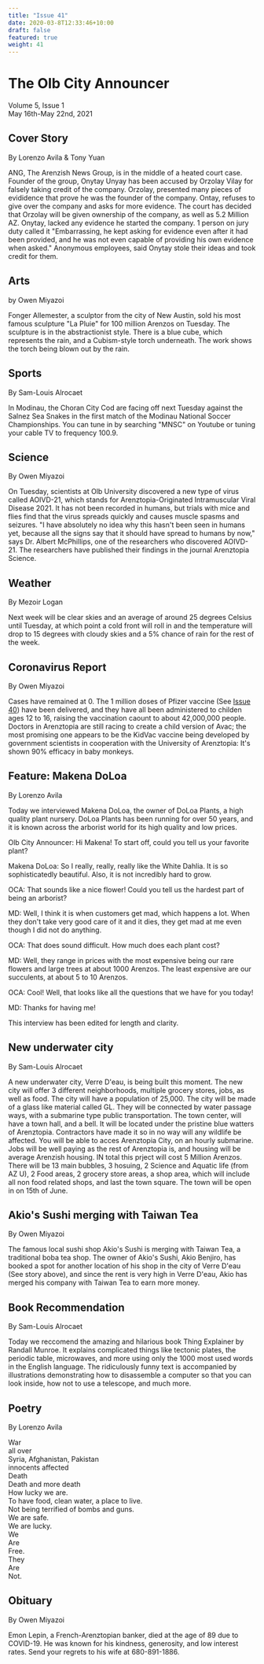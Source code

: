 ```yaml
---
title: "Issue 41"
date: 2020-03-8T12:33:46+10:00
draft: false
featured: true
weight: 41
---
```


# The Olb City Announcer    
Volume 5, Issue 1   
May 16th-May 22nd, 2021    

## Cover Story
By Lorenzo Avila & Tony Yuan

ANG, The Arenzish News Group, is in the middle of a heated court case. Founder of the group, Onytay Unyay has been accused by Orzolay Vilay for falsely taking credit of the company. Orzolay, presented many pieces of evididence that prove he was the founder of the company. Ontay, refuses to give over the company and asks for more evidence. The court has decided that Orzolay will be given ownership of the company, as well as 5.2 Million AZ. Onytay, lacked any evidence he started the company. 1 person on jury duty called it "Embarrassing, he kept asking for evidence even after it had been provided, and he was not even capable of providing his own evidence when asked." Anonymous employees, said Onytay stole their ideas and took credit for them.

## Arts
by Owen Miyazoi

Fonger Allemester, a sculptor from the city of New Austin, sold his most famous sculpture "La Pluie" for 100 million Arenzos on Tuesday. The sculpture is in the abstractionist style. There is a blue cube, which represents the rain, and a Cubism-style torch underneath. The work shows the torch being blown out by the rain.

## Sports
By Sam-Louis Alrocaet

In Modinau, the Choran City Cod are facing off next Tuesday against the Salnez Sea Snakes in the first match of the Modinau National Soccer Championships. You can tune in by searching "MNSC" on Youtube or tuning your cable TV to frequency 100.9.

## Science
By Owen Miyazoi

On Tuesday, scientists at Olb University discovered a new type of virus called AOIVD-21, which stands for Arenztopia-Originated Intramuscular Viral Disease 2021. It has not been recorded in humans, but trials with mice and flies find that the virus spreads quickly and causes muscle spasms and seizures. "I have absolutely no idea why this hasn't been seen in humans yet, because all the signs say that it should have spread to humans by now," says Dr. Albert McPhillips, one of the researchers who discovered AOIVD-21. The researchers have published their findings in the journal Arenztopia Science.

## Weather
By Mezoir Logan

Next week will be clear skies and an average of around 25 degrees Celsius until Tuesday, at which point a cold front will roll in and the temperature will drop to 15 degrees with cloudy skies and a 5% chance of rain for the rest of the week.

## Coronavirus Report
By Owen Miyazoi    

Cases have remained at 0. The 1 million doses of Pfizer vaccine (See [Issue 40](https://www.arenztopia.com/news/issue-40/)) have been delivered, and they have all been administered to childen ages 12 to 16, raising the vaccination caount to about 42,000,000 people. Doctors in Arenztopia are still racing to create a child version of Avac; the most promising one appears to be the KidVac vaccine being developed by government scientists in cooperation with the University of Arenztopia: It's shown 90% efficacy in baby monkeys.

## Feature: Makena DoLoa
By Lorenzo Avila

Today we interviewed Makena DoLoa, the owner of DoLoa Plants, a high quality plant nursery. DoLoa Plants has been running for over 50 years, and it is known across the arborist world for its high quality and low prices.

Olb City Announcer: Hi Makena! To start off, could you tell us your favorite plant?

Makena DoLoa: So I really, really, really like the White Dahlia. It is so sophisticatedly beautiful. Also, it is not incredibly hard to grow.

OCA: That sounds like a nice flower! Could you tell us the hardest part of being an arborist?

MD: Well, I think it is when customers get mad, which happens a lot. When they don't take very good care of it and it dies, they get mad at me even though I did not do anything.

OCA: That does sound difficult. How much does each plant cost?

MD: Well, they range in prices with the most expensive being our rare flowers and large trees at about 1000 Arenzos. The least expensive are our succulents, at about 5 to 10 Arenzos.

OCA: Cool! Well, that looks like all the questions that we have for you today!

MD: Thanks for having me!

This interview has been edited for length and clarity.

## New underwater city
By Sam-Louis Alrocaet

A new underwater city,  Verre D'eau, is being built this moment. The new city will offer 3 different neighborhoods, multiple grocery stores, jobs, as well as food. The city will have a population of 25,000. The city will be made of a glass like material called GL. They will be connected by water passage ways, with a submarine type public transportation. The town center, will have a town hall, and a bell. It will be located under the pristine blue watters of Arenztopia. Contractors have made it so in no way will any wildlife be affected. You will be able to acces Arenztopia City, on an hourly submarine. Jobs will be well paying as the rest of Arenztopia is, and housing will be average Arenzish housing. IN total this prject will cost 5 Million Arenzos. There will be 13 main bubbles, 3 hosuing, 2 Science and Aquatic life (from AZ U), 2 Food areas, 2 grocery store areas, a  shop area, which will include all non food related shops, and last the town square. The town will be open in on 15th of June.

## Akio's Sushi merging with Taiwan Tea
By Owen Miyazoi

The famous local sushi shop Akio's Sushi is merging with Taiwan Tea, a traditional boba tea shop. The owner of Akio's Sushi, Akio Benjiro, has booked a spot for another location of his shop in the city of Verre D'eau (See story above), and since the rent is very high in Verre D'eau, Akio has merged his company with Taiwan Tea to earn more money.

## Book Recommendation
By Sam-Louis Alrocaet

Today we reccomend the amazing and hilarious book Thing Explainer by Randall Munroe. It explains complicated things like tectonic plates, the periodic table, microwaves, and more using only the 1000 most used words in the English language. The ridiculously funny text is accompanied by illustrations demonstrating how to disassemble a computer so that you can look inside, how not to use a telescope, and much more.

## Poetry
By Lorenzo Avila

War    
all over    
Syria, Afghanistan, Pakistan    
innocents affected    
Death    
Death and more death    
How lucky we are.    
To have food, clean water, a place to live.    
Not being terrified of bombs and guns.    
We are safe.   
We are lucky.   
We    
Are    
Free.    
They    
Are    
Not.    

## Obituary
By Owen Miyazoi

Emon Lepin, a French-Arenztopian banker, died at the age of 89 due to COVID-19. He was known for his kindness, generosity, and low interest rates. Send your regrets to his wife at 680-891-1886.
